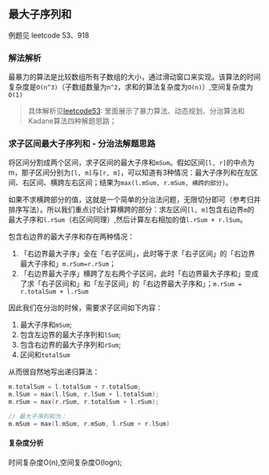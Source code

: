 ## 最大子序列和

例题见 leetcode 53、918

### 解法解析

最暴力的算法是比较数组所有子数组的大小，通过滑动窗口来实现。该算法的时间复杂度是`O(n^3)`（子数组数量为`n^2`，求和的算法复杂度为`O(n)`）,空间复杂度为`O(1)`

> 具体解析见[leetcode53](./leetcode53.go): 里面展示了暴力算法、动态规划、分治算法和Kadane算法四种解题思路；

### 求子区间最大子序列和 - 分治法解题思路

将区间分割成两个区间，求子区间的最大子序和`mSum`。假如区间`[l, r]`的中点为m，那子区间分别为`[l, m]`与`[r, m]`，可以知道有3种情况：最大子序列和在左区间、右区间、横跨左右区间；结果为`max(l.mSum, r.mSum, 横跨的部分)`。

如果不求横跨部分的值，这就是一个简单的分治法问题，无限切分即可（参考归并排序写法）。所以我们重点讨论计算横跨的部分：求左区间`[l, m]`包含右边界`m`的最大子序和`l.rSum`（右区间同理）,然后计算左右相加的值`l.rSum + r.lSum`。

包含右边界的最大子序和存在两种情况：

1. 「右边界最大子序」全在「右子区间」，此时等于求「右子区间」的「右边界最大子序和」`m.rSum=r.rSum`；
2. 「右边界最大子序」横跨了左右两个子区间，此时「右边界最大子序和」变成了求「右子区间和」和「左子区间」的「右边界最大子序和」；`m.rSum = r.totalSum + l.rSum`

因此我们在分治的时候，需要求子区间如下内容：

1. 最大子序和`mSum`;
2. 包含左边界的最大子序列和`lSum`;
3. 包含右边界的最大子序列和`rSum`;
4. 区间和`totalSum`

从而很自然地写出递归算法：

```go
m.totalSum = l.totalSum + r.totalSum;
m.lSum = max(l.lSum, r.lSum + l.totalSum);
m.rSum = max(r.rSum, r.totalSum + l.rSum);

// 最大子序列和为：
m.mSum = max(l.mSum, r.mSum, l.rSum + r.lSum)
```

#### 复杂度分析

时间复杂度O(n),空间复杂度O(logn); 











